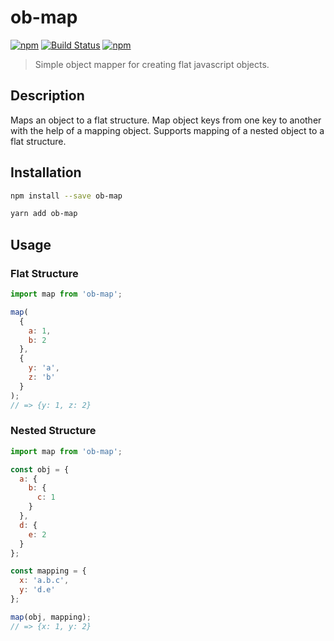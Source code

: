 # ob-map

[![npm](https://img.shields.io/npm/v/ob-map.svg)](https://www.npmjs.com/package/ob-map)
[![Build Status](https://travis-ci.org/pratishshr/ob-map.svg?branch=master)](https://travis-ci.org/pratishshr/ob-map)
[![npm](https://img.shields.io/npm/dt/ob-map.svg)](https://www.npmjs.com/package/ob-map)

> Simple object mapper for creating flat javascript objects.

## Description

Maps an object to a flat structure.
Map object keys from one key to another with the help of a mapping object.
Supports mapping of a nested object to a flat structure.

## Installation

```bash
npm install --save ob-map
```

```bash
yarn add ob-map
```

## Usage

### Flat Structure

```js
import map from 'ob-map';

map(
  {
    a: 1,
    b: 2
  },
  {
    y: 'a',
    z: 'b'
  }
);
// => {y: 1, z: 2}
```

### Nested Structure

```js
import map from 'ob-map';

const obj = {
  a: {
    b: {
      c: 1
    }
  },
  d: {
    e: 2
  }
};

const mapping = {
  x: 'a.b.c',
  y: 'd.e'
};

map(obj, mapping);
// => {x: 1, y: 2}
```
